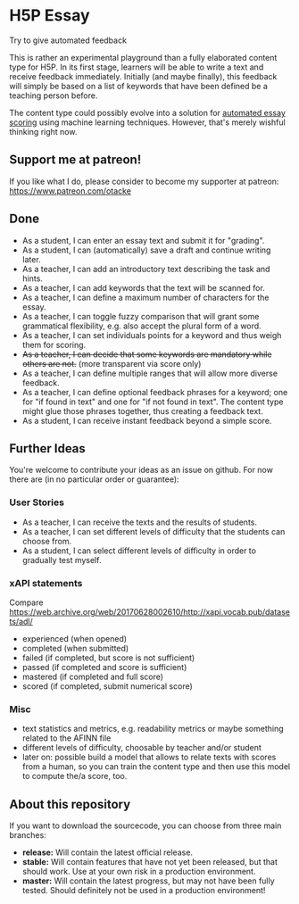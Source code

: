 H5P Essay
=========
Try to give automated feedback

This is rather an experimental playground than a fully elaborated content type for H5P.
In its first stage, learners will be able to write a text and receive feedback immediately.
Initially (and maybe finally), this feedback will simply be based on a list of keywords that have been defined be a teaching person before.

The content type could possibly evolve into a solution for [automated essay scoring](https://en.wikipedia.org/wiki/Automated_essay_scoring) using machine learning techniques. However, that's merely wishful thinking right now.

## Support me at patreon!
If you like what I do, please consider to become my supporter at patreon: https://www.patreon.com/otacke

## Done
- As a student, I can enter an essay text and submit it for "grading".
- As a student, I can (automatically) save a draft and continue writing later.
- As a teacher, I can add an introductory text describing the task and hints.
- As a teacher, I can add keywords that the text will be scanned for.
- As a teacher, I can define a maximum number of characters for the essay.
- As a teacher, I can toggle fuzzy comparison that will grant some grammatical flexibility, e.g. also accept the plural form of a word.
- As a teacher, I can set individuals points for a keyword and thus weigh them for scoring.
- ~~As a teacher, I can decide that some keywords are mandatory while others are not.~~ (more transparent via score only)
- As a teacher, I can define multiple ranges that will allow more diverse feedback.
- As a teacher, I can define optional feedback phrases for a keyword; one for "if found in text" and one for "if not found in text". The content type might glue those phrases together, thus creating a feedback text.
- As a student, I can receive instant feedback beyond a simple score.

## Further Ideas
You're welcome to contribute your ideas as an issue on github. For now there are (in no particular order or guarantee):

### User Stories
- As a teacher, I can receive the texts and the results of students.
- As a teacher, I can set different levels of difficulty that the students can choose from.
- As a student, I can select different levels of difficulty in order to gradually test myself.

### xAPI statements
Compare https://web.archive.org/web/20170628002610/http://xapi.vocab.pub/datasets/adl/

- experienced (when opened)
- completed (when submitted)
- failed (if completed, but score is not sufficient)
- passed (if completed and score is sufficient)
- mastered (if completed and full score)
- scored (if completed, submit numerical score)

### Misc
- text statistics and metrics, e.g. readability metrics or maybe something related to the AFINN file
- different levels of difficulty, choosable by teacher and/or student
- later on: possible build a model that allows to relate texts with scores from a human, so you can train the content type and then use this model to compute the/a score, too.

## About this repository
If you want to download the sourcecode, you can choose from three main branches:

- __release:__ Will contain the latest official release.
- __stable:__ Will contain features that have not yet been released, but that should work. Use at your own risk in a production environment.
- __master:__ Will contain the latest progress, but may not have been fully tested. Should definitely not be used in a production environment!

